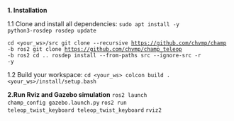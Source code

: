 **1. Installation**

1.1 Clone and install all dependencies:
<code>sudo apt install -y python3-rosdep
rosdep update</code>

<code>cd <your_ws>/src
git clone --recursive https://github.com/chvmp/champ -b ros2
git clone https://github.com/chvmp/champ_teleop -b ros2
cd ..
rosdep install --from-paths src --ignore-src -r -y</code>

1.2 Build your workspace:
<code>cd <your_ws>
colcon build
. <your_ws>/install/setup.bash</code>

**2.Run Rviz and Gazebo simulation**
<code>ros2 launch champ_config gazebo.launch.py</code>
<code>ros2 run teleop_twist_keyboard teleop_twist_keyboard</code>
<code>rviz2</code>
